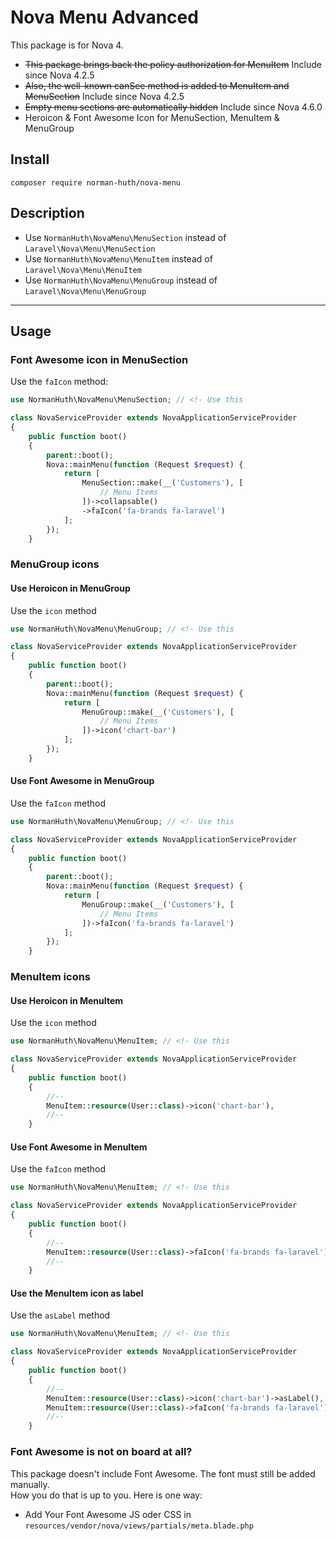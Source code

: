 # Nova Menu Advanced

This package is for Nova 4.

* ~~This package brings back the policy authorization for MenuItem~~ Include since Nova 4.2.5
* ~~Also, the well-known canSee method is added to MenuItem and MenuSection~~ Include since Nova 4.2.5
* ~~Empty menu sections are automatically hidden~~ Include since Nova 4.6.0
* Heroicon & Font Awesome Icon for MenuSection, MenuItem & MenuGroup

## Install

```
composer require norman-huth/nova-menu
```

## Description

* Use `NormanHuth\NovaMenu\MenuSection` instead of `Laravel\Nova\Menu\MenuSection`
* Use `NormanHuth\NovaMenu\MenuItem` instead of `Laravel\Nova\Menu\MenuItem`
* Use `NormanHuth\NovaMenu\MenuGroup` instead of `Laravel\Nova\Menu\MenuGroup`

---

## Usage

### Font Awesome icon in MenuSection

Use the `faIcon` method:

```php
use NormanHuth\NovaMenu\MenuSection; // <!- Use this

class NovaServiceProvider extends NovaApplicationServiceProvider
{
    public function boot()
    {
        parent::boot();
        Nova::mainMenu(function (Request $request) {
            return [
                MenuSection::make(__('Customers'), [
                    // Menu Items
                ])->collapsable()
                ->faIcon('fa-brands fa-laravel')
            ];
        });
    }
```

### MenuGroup icons

#### Use Heroicon in MenuGroup

Use the `icon` method

```php
use NormanHuth\NovaMenu\MenuGroup; // <!- Use this

class NovaServiceProvider extends NovaApplicationServiceProvider
{
    public function boot()
    {
        parent::boot();
        Nova::mainMenu(function (Request $request) {
            return [
                MenuGroup::make(__('Customers'), [
                    // Menu Items
                ])->icon('chart-bar')
            ];
        });
    }
```

#### Use Font Awesome in MenuGroup

Use the `faIcon` method

```php
use NormanHuth\NovaMenu\MenuGroup; // <!- Use this

class NovaServiceProvider extends NovaApplicationServiceProvider
{
    public function boot()
    {
        parent::boot();
        Nova::mainMenu(function (Request $request) {
            return [
                MenuGroup::make(__('Customers'), [
                    // Menu Items
                ])->faIcon('fa-brands fa-laravel')
            ];
        });
    }
```

### MenuItem icons

#### Use Heroicon in MenuItem

Use the `icon` method

```php
use NormanHuth\NovaMenu\MenuItem; // <!- Use this

class NovaServiceProvider extends NovaApplicationServiceProvider
{
    public function boot()
    {
        //--
        MenuItem::resource(User::class)->icon('chart-bar'),
        //--
    }
```

#### Use Font Awesome in MenuItem

Use the `faIcon` method

```php
use NormanHuth\NovaMenu\MenuItem; // <!- Use this

class NovaServiceProvider extends NovaApplicationServiceProvider
{
    public function boot()
    {
        //--
        MenuItem::resource(User::class)->faIcon('fa-brands fa-laravel'),
        //--
    }
```

#### Use the MenuItem icon as label

Use the `asLabel` method

```php
use NormanHuth\NovaMenu\MenuItem; // <!- Use this

class NovaServiceProvider extends NovaApplicationServiceProvider
{
    public function boot()
    {
        //--
        MenuItem::resource(User::class)->icon('chart-bar')->asLabel(),
        MenuItem::resource(User::class)->faIcon('fa-brands fa-laravel')->asLabel(),
        //--
    }
```

### Font Awesome is not on board at all?

This package doesn't include Font Awesome. The font must still be added manually.  
How you do that is up to you. Here is one way:

* Add Your Font Awesome JS oder CSS in `resources/vendor/nova/views/partials/meta.blade.php`
